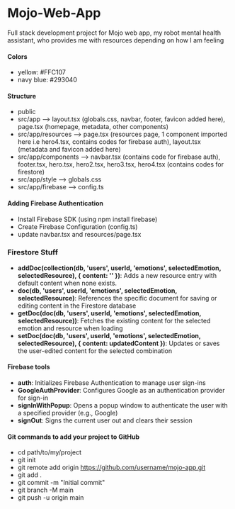 # Mojo-Web-App
Full stack development project for Mojo web app, my robot mental health assistant, who provides me with resources depending on how I am feeling

#### Colors
- yellow: #FFC107
- navy blue: #293040
  
#### Structure
- public
- src/app --> layout.tsx (globals.css, navbar, footer, favicon added here), page.tsx (homepage, metadata, other components)
- src/app/resources --> page.tsx (resources page, 1 component imported here i.e hero4.tsx, contains codes for firebase auth), layout.tsx (metadata and favicon added here)
- src/app/components --> navbar.tsx (contains code for firebase auth), footer.tsx, hero.tsx, hero2.tsx, hero3.tsx, hero4.tsx (contains codes for firestore)
- src/app/style --> globals.css
- src/app/firebase --> config.ts

#### Adding Firebase Authentication
- Install Firebase SDK (using npm install firebase)
- Create Firebase Configuration (config.ts)
- update navbar.tsx and resources/page.tsx

### Firestore Stuff
- **addDoc(collection(db, 'users', userId, 'emotions', selectedEmotion, selectedResource), { content: '' })**: Adds a new resource entry with default content when none exists.  
- **doc(db, 'users', userId, 'emotions', selectedEmotion, selectedResource)**: References the specific document for saving or editing content in the Firestore database  
- **getDoc(doc(db, 'users', userId, 'emotions', selectedEmotion, selectedResource))**: Fetches the existing content for the selected emotion and resource when loading  
- **setDoc(doc(db, 'users', userId, 'emotions', selectedEmotion, selectedResource), { content: updatedContent })**: Updates or saves the user-edited content for the selected combination

#### Firebase tools
- **auth**: Initializes Firebase Authentication to manage user sign-ins
- **GoogleAuthProvider**: Configures Google as an authentication provider for sign-in
- **signInWithPopup**: Opens a popup window to authenticate the user with a specified provider (e.g., Google)
- **signOut**: Signs the current user out and clears their session

#### Git commands to add your project to GitHub
- cd path/to/my/project
- git init
- git remote add origin https://github.com/username/mojo-app.git
- git add .
- git commit -m "Initial commit"
- git branch -M main
- git push -u origin main
